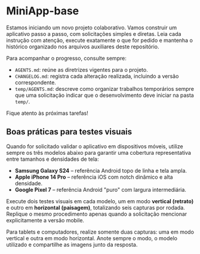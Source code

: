 # MiniApp-base

Estamos iniciando um novo projeto colaborativo. Vamos construir um aplicativo passo a passo, com solicitações simples e diretas. Leia cada instrução com atenção, execute exatamente o que for pedido e mantenha o histórico organizado nos arquivos auxiliares deste repositório.

Para acompanhar o progresso, consulte sempre:

- `AGENTS.md`: reúne as diretrizes vigentes para o projeto.
- `CHANGELOG.md`: registra cada alteração realizada, incluindo a versão correspondente.
- `temp/AGENTS.md`: descreve como organizar trabalhos temporários sempre que uma solicitação indicar que o desenvolvimento deve
  iniciar na pasta `temp/`.

Fique atento às próximas tarefas!

## Boas práticas para testes visuais

Quando for solicitado validar o aplicativo em dispositivos móveis, utilize sempre os três modelos abaixo para garantir uma
cobertura representativa entre tamanhos e densidades de tela:

- **Samsung Galaxy S24** – referência Android topo de linha e tela ampla.
- **Apple iPhone 14 Pro** – referência iOS com notch dinâmico e alta densidade.
- **Google Pixel 7** – referência Android "puro" com largura intermediária.

Execute dois testes visuais em cada modelo, um em modo **vertical (retrato)** e outro em **horizontal (paisagem)**, totalizando
seis capturas por rodada. Replique o mesmo procedimento apenas quando a solicitação mencionar explicitamente a versão mobile.

Para tablets e computadores, realize somente duas capturas: uma em modo vertical e outra em modo horizontal. Anote sempre o
modo, o modelo utilizado e compartilhe as imagens junto da resposta.
